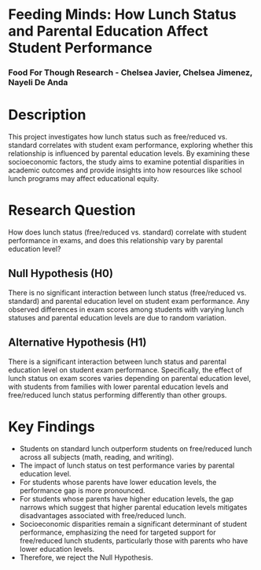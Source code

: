 # Feeding Minds: How Lunch Status and Parental Education Affect Student Performance
### Food For Though Research - Chelsea Javier, Chelsea Jimenez, Nayeli De Anda

# Description
This project investigates how lunch status such as free/reduced vs. standard correlates with student exam performance, exploring whether this relationship is influenced by parental education levels. By examining these socioeconomic factors, the study aims to examine potential disparities in academic outcomes and provide insights into how resources like school lunch programs may affect educational equity.

# Research Question
How does lunch status (free/reduced vs. standard) correlate with student performance in exams, and does this relationship vary by parental education level?

## Null Hypothesis (H0)
There is no significant interaction between lunch status (free/reduced vs. standard) and parental education level on student exam performance. Any observed differences in exam scores among students with varying lunch statuses and parental education levels are due to random variation.

## Alternative Hypothesis (H1)
There is a significant interaction between lunch status and parental education level on student exam performance. Specifically, the effect of lunch status on exam scores varies depending on parental education level, with students from families with lower parental education levels and free/reduced lunch status performing differently than other groups.

# Key Findings
- Students on standard lunch outperform students on free/reduced lunch across all subjects (math, reading, and writing).
- The impact of lunch status on test performance varies by parental education level.
- For students whose parents have lower education levels, the performance gap is more pronounced.
- For students whose parents have higher education levels, the gap narrows which suggest that higher parental education levels mitigates disadvantages associated with free/reduced lunch.
- Socioeconomic disparities remain a significant determinant of student performance, emphasizing the need for targeted support for free/reduced lunch students, particularly those with parents who have lower education levels.
- Therefore, we reject the Null Hypothesis.
